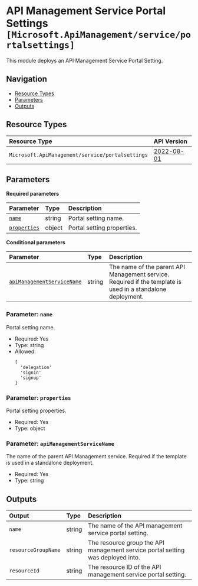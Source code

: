 # API Management Service Portal Settings `[Microsoft.ApiManagement/service/portalsettings]`

This module deploys an API Management Service Portal Setting.

## Navigation

- [Resource Types](#Resource-Types)
- [Parameters](#Parameters)
- [Outputs](#Outputs)

## Resource Types

| Resource Type | API Version |
| :-- | :-- |
| `Microsoft.ApiManagement/service/portalsettings` | [2022-08-01](https://learn.microsoft.com/en-us/azure/templates/Microsoft.ApiManagement/service) |

## Parameters

**Required parameters**

| Parameter | Type | Description |
| :-- | :-- | :-- |
| [`name`](#parameter-name) | string | Portal setting name. |
| [`properties`](#parameter-properties) | object | Portal setting properties. |

**Conditional parameters**

| Parameter | Type | Description |
| :-- | :-- | :-- |
| [`apiManagementServiceName`](#parameter-apimanagementservicename) | string | The name of the parent API Management service. Required if the template is used in a standalone deployment. |

### Parameter: `name`

Portal setting name.

- Required: Yes
- Type: string
- Allowed:
  ```Bicep
  [
    'delegation'
    'signin'
    'signup'
  ]
  ```

### Parameter: `properties`

Portal setting properties.

- Required: Yes
- Type: object

### Parameter: `apiManagementServiceName`

The name of the parent API Management service. Required if the template is used in a standalone deployment.

- Required: Yes
- Type: string

## Outputs

| Output | Type | Description |
| :-- | :-- | :-- |
| `name` | string | The name of the API management service portal setting. |
| `resourceGroupName` | string | The resource group the API management service portal setting was deployed into. |
| `resourceId` | string | The resource ID of the API management service portal setting. |

